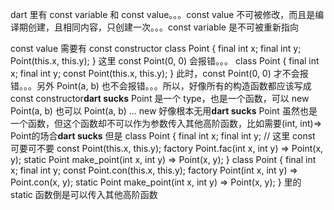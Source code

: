 dart 里有 const variable 和 const value。。。const value 不可被修改，而且是编译期创建，且相同内容，只创建一次。。。const variable 是不可被重新指向

const value 需要有 const constructor
class Point { 
  final int x; 
  final int y; 
  Point(this.x, this.y);
}
这里 const Point(0, 0) 会报错。。。
class Point { 
  final int x; 
  final int y; 
  const Point(this.x, this.y);
}
此时，const Point(0, 0) 才不会报错。。。另外 Point(a, b) 也不会报错。。。所以，好像所有的构造函数都应该写成 const constructor**dart sucks**
Point 是一个 type，也是一个函数，可以 new Point(a, b) 也可以 Point(a, b) ... new 好像根本无用**dart sucks**
Point 虽然也是一个函数，但这个函数却不可以作为参数传入其他高阶函数，比如需要(int, int)=> Point的场合**dart sucks**
但是
class Point {
  final int x; 
  final int y; 
  // 这里 const 可要可不要
  const Point(this.x, this.y);
  factory Point.fac(int x, int y) => Point(x, y);
  static Point make_point(int x, int y) => Point(x, y);
}
class Point {
  final int x; 
  final int y; 
  const Point.con(this.x, this.y);
  factory Point(int x, int y) => Point.con(x, y);
  static Point make_point(int x, int y) => Point(x, y);
}
里的 static 函数倒是可以传入其他高阶函数
